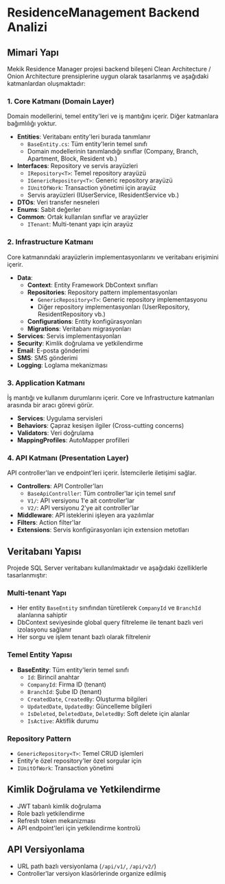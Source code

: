 # ResidenceManagement Backend Analizi

## Mimari Yapı

Mekik Residence Manager projesi backend bileşeni Clean Architecture / Onion Architecture prensiplerine uygun olarak tasarlanmış ve aşağıdaki katmanlardan oluşmaktadır:

### 1. Core Katmanı (Domain Layer)
Domain modellerini, temel entity'leri ve iş mantığını içerir. Diğer katmanlara bağımlılığı yoktur.

- **Entities**: Veritabanı entity'leri burada tanımlanır
  - `BaseEntity.cs`: Tüm entity'lerin temel sınıfı
  - Domain modellerinin tanımlandığı sınıflar (Company, Branch, Apartment, Block, Resident vb.)
- **Interfaces**: Repository ve servis arayüzleri
  - `IRepository<T>`: Temel repository arayüzü
  - `IGenericRepository<T>`: Generic repository arayüzü
  - `IUnitOfWork`: Transaction yönetimi için arayüz
  - Servis arayüzleri (IUserService, IResidentService vb.)
- **DTOs**: Veri transfer nesneleri
- **Enums**: Sabit değerler
- **Common**: Ortak kullanılan sınıflar ve arayüzler
  - `ITenant`: Multi-tenant yapı için arayüz

### 2. Infrastructure Katmanı
Core katmanındaki arayüzlerin implementasyonlarını ve veritabanı erişimini içerir.

- **Data**:
  - **Context**: Entity Framework DbContext sınıfları
  - **Repositories**: Repository pattern implementasyonları
    - `GenericRepository<T>`: Generic repository implementasyonu
    - Diğer repository implementasyonları (UserRepository, ResidentRepository vb.)
  - **Configurations**: Entity konfigürasyonları
  - **Migrations**: Veritabanı migrasyonları
- **Services**: Servis implementasyonları
- **Security**: Kimlik doğrulama ve yetkilendirme
- **Email**: E-posta gönderimi
- **SMS**: SMS gönderimi
- **Logging**: Loglama mekanizması

### 3. Application Katmanı
İş mantığı ve kullanım durumlarını içerir. Core ve Infrastructure katmanları arasında bir aracı görevi görür.

- **Services**: Uygulama servisleri
- **Behaviors**: Çapraz kesişen ilgiler (Cross-cutting concerns)
- **Validators**: Veri doğrulama
- **MappingProfiles**: AutoMapper profilleri

### 4. API Katmanı (Presentation Layer)
API controller'ları ve endpoint'leri içerir. İstemcilerle iletişimi sağlar.

- **Controllers**: API Controller'ları
  - `BaseApiController`: Tüm controller'lar için temel sınıf
  - `V1/`: API versiyonu 1'e ait controller'lar
  - `V2/`: API versiyonu 2'ye ait controller'lar
- **Middleware**: API isteklerini işleyen ara yazılımlar
- **Filters**: Action filter'lar
- **Extensions**: Servis konfigürasyonları için extension metotları

## Veritabanı Yapısı

Projede SQL Server veritabanı kullanılmaktadır ve aşağıdaki özelliklerle tasarlanmıştır:

### Multi-tenant Yapı
- Her entity `BaseEntity` sınıfından türetilerek `CompanyId` ve `BranchId` alanlarına sahiptir
- DbContext seviyesinde global query filtreleme ile tenant bazlı veri izolasyonu sağlanır
- Her sorgu ve işlem tenant bazlı olarak filtrelenir

### Temel Entity Yapısı
- **BaseEntity**: Tüm entity'lerin temel sınıfı
  - `Id`: Birincil anahtar
  - `CompanyId`: Firma ID (tenant)
  - `BranchId`: Şube ID (tenant)
  - `CreatedDate`, `CreatedBy`: Oluşturma bilgileri
  - `UpdatedDate`, `UpdatedBy`: Güncelleme bilgileri
  - `IsDeleted`, `DeletedDate`, `DeletedBy`: Soft delete için alanlar
  - `IsActive`: Aktiflik durumu

### Repository Pattern
- `GenericRepository<T>`: Temel CRUD işlemleri
- Entity'e özel repository'ler özel sorgular için
- `IUnitOfWork`: Transaction yönetimi

## Kimlik Doğrulama ve Yetkilendirme

- JWT tabanlı kimlik doğrulama
- Role bazlı yetkilendirme
- Refresh token mekanizması
- API endpoint'leri için yetkilendirme kontrolü

## API Versiyonlama

- URL path bazlı versiyonlama (`/api/v1/`, `/api/v2/`)
- Controller'lar versiyon klasörlerinde organize edilmiş 